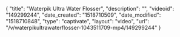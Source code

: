 {
    "title": "Waterpik Ultra Water Flosser",
    "description": "",
    "videoid": "149299244",
    "date_created": "1518710509",
    "date_modified": "1518710848",
    "type": "captivate",
    "layout": "video",
    "url": "\/v\/waterpikultrawaterflosser-1043511709-mp4\/149299244"
}